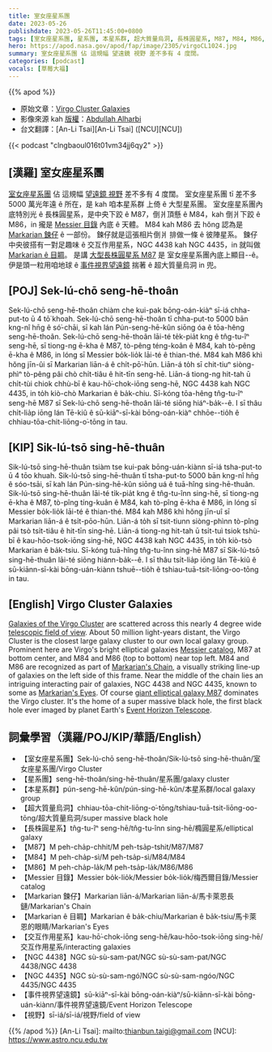 ```yaml
---
title: 室女座星系團
date: 2023-05-26
publishdate: 2023-05-26T11:45:00+0800
tags: [室女座星系團, 星系團, 本星系群, 超大質量烏洞, 長株圓星系, M87, M84, M86, Messier 目錄, Markarian 鍊仔, Markarian ê 目睭, 交互作用星系, NGC 4438, NGC 4435, 事件視界望遠鏡, 視野]
hero: https://apod.nasa.gov/apod/fap/image/2305/virgoCL1024.jpg
summary: 室女座星系團 佔 這規幅 望遠鏡 視野 差不多有 4 度闊。
categories: [podcast]
vocals: [草莓大福]
---
```


{{% apod %}}

- 原始文章：[Virgo Cluster Galaxies](https://apod.nasa.gov/apod/ap230526.html)
- 影像來源 kah [版權][copyright]：[Abdullah Alharbi](https://www.instagram.com/a_alharbi97/)
- 台文翻譯：[An-Li Tsai][An-Li Tsai] ([NCU][NCU])

{{< podcast "clngbaoul016t01vm34jj6qy2" >}}

## [漢羅] 室女座星系團
[室女座星系團][Galaxies of the Virgo Cluster] 佔 這規幅 [望遠鏡 視野][telescopic field of view] 差不多有 4 度闊。
室女座星系團 tī 差不多 5000 萬光年遠 ê 所在，是 kah 咱本星系群 上倚 ê 大型星系團。
室女座星系團內底特別光 ê 長株圓星系，是中央下跤 ê M87，倒爿頂懸 ê M84，kah 倒爿下跤 ê M86，in 攏是 [Messier 目錄][Messier catalog] 內底 ê 天體。
M84 kah M86 去 hŏng 認為是 [Markarian 鍊仔][Markarian's Chain] ê 一部份。
鍊仔就是這張相片倒爿 排做一條 ê 彼陣星系。
鍊仔中央彼搭有一對足趣味 ê 交互作用星系，NGC 4438 kah NGC 4435，in 就叫做 [Markarian ê 目睭][Markarian's Eyes]。
是講 [大型長株圓星系 M87][giant elliptical galaxy M87] 是 室女座星系團內底上顯目--ê。
伊是頭一粒用咱地球 ê [事件視界望遠鏡][Event Horizon Telescope] 揣著 ê 超大質量烏洞 in 兜。

## [POJ] Sek-lú-chō seng-hē-thoân
Sek-lú-chō seng-hē-thoân chiàm che kui-pak bōng-oán-kiàⁿ sī-iá chha-put-to ū 4 tō͘ khoah.
Sek-lú-chō seng-hē-thoân tī chha-put-to 5000 bān kng-nî hn̄g ê só͘-chāi, sī kah lán Pún-seng-hē-kûn siōng óa ê tōa-hêng seng-hē-thoân.
Sek-lú-chō seng-hē-thoân lāi-té te̍k-pia̍t kng ê tn̂g-tu-îⁿ seng-hē, sī tiong-ng ē-kha ê M87, tò-pêng téng-koân ê M84, kah tò-pêng ē-kha ê M86, in lóng sī Messier bo̍k-lio̍k lāi-té ê thian-thé.
M84 kah M86 khì hŏng jīn-ûi sī Markarian liān-á ê chi̍t-pō͘-hūn.
Liān-á to̍h sī chit-tiuⁿ siòng-phìⁿ tò-pêng pâi chò chi̍t-tiâu ê hit-tīn seng-hē.
Liān-á tiong-ng hit-tah ū chi̍t-tùi chiok chhù-bī ê kau-hō͘-chok-iōng seng-hē, NGC 4438 kah NGC 4435, in to̍h kiò-chò Markarian ê ba̍k-chiu.
Sī-kóng tōa-hêng tn̂g-tu-îⁿ seng-hē M87 sī Sek-lú-chō seng-hē-thoân lāi-té siōng hiáⁿ-ba̍k--ê.
I sī thâu chi̍t-lia̍p iōng lán Tē-kiû ê sū-kiāⁿ-sī-kài bōng-oán-kiàⁿ chhōe--tio̍h ê chhiau-tōa-chit-liōng-o͘-tōng in tau.

## [KIP] Sik-lú-tsō sing-hē-thuân
Sik-lú-tsō sing-hē-thuân tsiàm tse kui-pak bōng-uán-kiànn sī-iá tsha-put-to ū 4 tōo khuah.
Sik-lú-tsō sing-hē-thuân tī tsha-put-to 5000 bān kng-nî hn̄g ê sóo-tsāi, sī kah lán Pún-sing-hē-kûn siōng uá ê tuā-hîng sing-hē-thuân.
Sik-lú-tsō sing-hē-thuân lāi-té ti̍k-pia̍t kng ê tn̂g-tu-înn sing-hē, sī tiong-ng ē-kha ê M87, tò-pîng tíng-kuân ê M84, kah tò-pîng ē-kha ê M86, in lóng sī Messier bo̍k-lio̍k lāi-té ê thian-thé.
M84 kah M86 khì hŏng jīn-uî sī Markarian liān-á ê tsi̍t-pōo-hūn.
Liān-á to̍h sī tsit-tiunn siòng-phìnn tò-pîng pâi tsò tsi̍t-tiâu ê hit-tīn sing-hē.
Liān-á tiong-ng hit-tah ū tsi̍t-tuì tsiok tshù-bī ê kau-hōo-tsok-iōng sing-hē, NGC 4438 kah NGC 4435, in to̍h kiò-tsò Markarian ê ba̍k-tsiu.
Sī-kóng tuā-hîng tn̂g-tu-înn sing-hē M87 sī Sik-lú-tsō sing-hē-thuân lāi-té siōng hiánn-ba̍k--ê.
I sī thâu tsi̍t-lia̍p iōng lán Tē-kiû ê sū-kiānn-sī-kài bōng-uán-kiànn tshuē--tio̍h ê tshiau-tuā-tsit-liōng-oo-tōng in tau.

## [English] Virgo Cluster Galaxies
[Galaxies of the Virgo Cluster][Galaxies of the Virgo Cluster] are scattered across this nearly 4 degree wide [telescopic field of view][telescopic field of view].
About 50 million light-years distant, the Virgo Cluster is the closest large galaxy cluster to our own local galaxy group.
Prominent here are Virgo's bright elliptical galaxies [Messier catalog][Messier catalog], M87 at bottom center, and M84 and M86 (top to bottom) near top left.
M84 and M86 are recognized as part of [Markarian's Chain][Markarian's Chain], a visually striking line-up of galaxies on the left side of this frame.
Near the middle of the chain lies an intriguing interacting pair of galaxies, NGC 4438 and NGC 4435, known to some as [Markarian's Eyes][Markarian's Eyes].
Of course [giant elliptical galaxy M87][giant elliptical galaxy M87] dominates the Virgo cluster.
It's the home of a super massive black hole, the first black hole ever imaged by planet Earth's [Event Horizon Telescope][Event Horizon Telescope].

## 詞彙學習（漢羅/POJ/KIP/華語/English）
- 【室女座星系團】Sek-lú-chō seng-hē-thoân/Sik-lú-tsō sing-hē-thuân/室女座星系團/Virgo Cluster
- 【星系團】seng-hē-thoân/sing-hē-thuân/星系團/galaxy cluster
- 【本星系群】pún-seng-hē-kûn/pún-sing-hē-kûn/本星系群/local galaxy group
- 【超大質量烏洞】chhiau-tōa-chit-liōng-o͘-tōng/tshiau-tuā-tsit-liōng-oo-tōng/超大質量烏洞/super massive black hole
- 【長株圓星系】tn̂g-tu-îⁿ seng-hē/tn̂g-tu-înn sing-hē/橢圓星系/elliptical galaxy
- 【M87】M peh-cha̍p-chhit/M peh-tsa̍p-tshit/M87/M87
- 【M84】M peh-cha̍p-sì/M peh-tsa̍p-sì/M84/M84
- 【M86】M peh-cha̍p-la̍k/M peh-tsa̍p-la̍k/M86/M86
- 【Messier 目錄】Messier bo̍k-lio̍k/Messier bo̍k-lio̍k/梅西爾目錄/Messier catalog
- 【Markarian 鍊仔】Markarian liān-á/Markarian liān-á/馬卡萊恩長鏈/Markarian's Chain
- 【Markarian ê 目睭】Markarian ê ba̍k-chiu/Markarian ê ba̍k-tsiu/馬卡萊恩的眼睛/Markarian's Eyes
- 【交互作用星系】kau-hō͘-chok-iōng seng-hē/kau-hōo-tsok-iōng sing-hē/交互作用星系/interacting galaxies
- 【NGC 4438】NGC sù-sù-sam-pat/NGC sù-sù-sam-pat/NGC 4438/NGC 4438
- 【NGC 4435】NGC sù-sù-sam-ngó͘/NGC sù-sù-sam-ngóo/NGC 4435/NGC 4435
- 【事件視界望遠鏡】sū-kiāⁿ-sī-kài bōng-oán-kiàⁿ/sū-kiānn-sī-kài bōng-uán-kiànn/事件視界望遠鏡/Event Horizon Telescope
- 【視野】sī-iá/sī-iá/視野/field of view

{{% /apod %}}
[An-Li Tsai]: mailto:thianbun.taigi@gmail.com
[NCU]: https://www.astro.ncu.edu.tw

[copyright]: https://apod.nasa.gov/apod/fap/lib/about_apod.html#srapply
[License]: https://creativecommons.org/licenses/by/2.0/

[Galaxies of the Virgo Cluster]:https://apod.nasa.gov/apod/ap150804.html
[telescopic field of view]:https://www.astrobin.com/cvyhhu/0/
[Messier catalog]:https://www.nasa.gov/content/goddard/hubble-s-messier-catalog
[Markarian's Chain]:https://apod.nasa.gov/apod/ap090609.html
[Markarian's Eyes]:https://apod.nasa.gov/apod/ap070608.html
[giant elliptical galaxy M87]:https://apod.nasa.gov/apod/ap230504.html
[Event Horizon Telescope]:https://eventhorizontelescope.org/about
